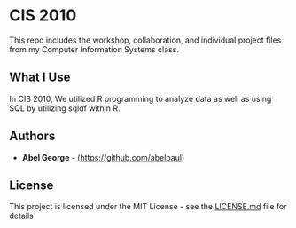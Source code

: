 # CIS 2010

This repo includes the workshop, collaboration, and individual project files from my Computer Information Systems class.

## What I Use

In CIS 2010, We utilized R programming to analyze data as well as using SQL by utilizing sqldf within R.

## Authors

* **Abel George** - (https://github.com/abelpaul)

## License

This project is licensed under the MIT License - see the [LICENSE.md](LICENSE.md) file for details


